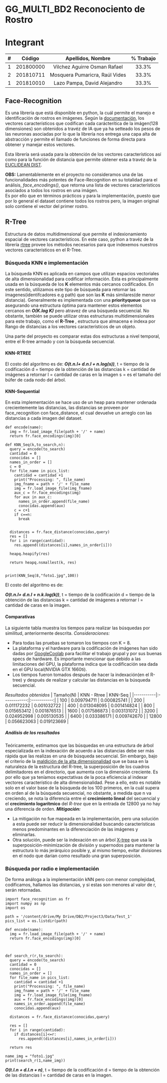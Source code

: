 # GG_MULTI_BD2 Reconociento de Rostro

# Integrant
|  **#** | **Código** | **Apellidos, Nombre** | **% Trabajo** |
| :---: | :---: | :---: | :---: |
|  1 | 201800000 | Vilchez Aguirre Osman Rafael | 33.3% |
|  2 | 201810711 | Mosquera Pumaricra, Raúl Vides | 33.3% |
|  1 | 201810010 | Lazo Pampa, David Alejandro | 33.3% |



## Face-Recognition

Es una librería que está disponible en python, la cuál permite el manejo e identificación de rostros en imágenes. Según la [documentación](https://pypi.org/project/face-recognition/), los vectores característicos que codifican cada carácterítica de la imágen(128 dimensiones) son obtenidos a travéz de IA que ya ha setteado los pesos de las neuronas asociadas por lo que la librería nos entrega una capa alta de abstracción y permite el llamado de funciones de forma directa para obtener y manejar estos vectores.

Esta librería será usada para la obtención de los vectores característicos así como para la función de distancia que permite obtener esta a travéz de la [EUCLIDEAN DIST](https://es.wikipedia.org/wiki/Distancia_euclidiana).

**OBS:** Lamentablemente en el proyecto no consideramos una de las funcionalidades más potentes de Face-Recognition en su totalidad para el análisis, *face_encodings()*, que retorna una lista de vectores característicos asociados a todos los rostros en una imágen.  
Es por ello que en términos prácticos y para la implementación, puesto que por lo general el dataset contiene todos los rostros pero, la imagen original solo contiene el vector del primer rostro. 


## R-Tree
Estructura de datos multidimensional que permite el indexionamiento espacial de vectores característicos. En este caso, python a travéz de la librería [rtree](https://pypi.org/project/Rtree/) provee los métodos necesarios para que indexemos nuestros vectores característicos en el R-Tree.

### Búsqueda KNN e implementación
La búsqueda KNN es aplicada en campos que utilizan espacios vectoriales de alta dimensionalidad para codificar información. Esta es principalmente usada en la búsqueda de los **K** elementos más cercanos codificados. En este sentido, utilizamos este tipo de búsqueda para retornar las ímagenes(identifcadores e.g path) que son las **K** más similares(de menor distancia). Generalmente es implementada con una __priorityqueue__ que va asegurando una estructura óptima para mantener estos elementos cercanos en ***O(K.log K)*** pero atravez de una búsqueda secuencial. No obstante, también se puede utilizar otras estructuras multidimensionales para este trabajo, como el __R-Tree__ , estructura que almacena e indexa por Rango de distancias a los vectores característicos de un objeto.

Una parte del proyecto es comparar estas dos estructuras a nivel temporal, entre el R-tree armado y con la búsqueda secuencial. 

#### KNN-RTREE


El costo del algoritmo es de:
***O(t.n.l+ d.n.l + n.log(s))***, t = tiempo de la codificación d = tiempo de la obtención de las distancias k = cantidad de imágenes a retornar l = cantidad de caras en la imagen s = es el tamaño del búfer de cada nodo del árbol.

#### KNN-Sequential
En esta implementación se hace uso de un heap para mantener ordenada crecientemente las distancias, las distancias se proveen por face_recognition con face_distance, el cual devuelve un arreglo con las distancias a cada imagen del dataset.
```
def encode(name):
  img = fr.load_image_file(path + '/' + name)
  return fr.face_encodings(img)[0]

def KNN_Seq(k,to_search,n):      
  query = encode(to_search)
  cantidad = 0
  conocidas = []
  names_in_order = []
  c = 0
  for file_name in pics_list:
    cantidad = cantidad +1
    print("Processing: ", file_name)
    img_fname = path + '/' + file_name
    img = fr.load_image_file(img_fname)
    aux_c = fr.face_encodings(img)
    for aux in aux_c:
      names_in_order.append(file_name)
      conocidas.append(aux)
    c = c+1
    if c==n:
      break


  distances = fr.face_distance(conocidas,query)
  res = [] 
  for i in range(cantidad):
    res.append((distances[i],names_in_order[i]))
  
  heapq.heapify(res) 

  return heapq.nsmallest(k, res)
 

print(KNN_Seq(8,"foto1.jpg",100))
```


El costo del algoritmo es de:

***O(t.n.l+ d.n.l + n.k.log(k))***, t = tiempo de la codificación d = tiempo de la obtención de las distancias k = cantidad de imágenes a retornar l = cantidad de caras en la imagen.

#### Comparativas
La siguiente tabla muestra los tiempos para realizar las búsquedas por similitud, anteriormente descrita.
*Consideraciones:* 
- Para todas las pruebas se tomaron los tiempos con K = 8. 
- La plataforma y el hardware para la codificación de imágenes han sido dadas por [GoogleCoolab](https://colab.research.google.com/) para facilitar el trabajo grupal y por sus buenas specs de hardware. Es importante mencionar que debido a las limitaciones del GPU, la plataforma indica que la codificación sea dada en el GPU local(NVIDIA GTX 1660ti).  
- Los tiempos fueron tomados después de hacer la indexación(en el R-tree) y después de realizar y calcular las distancias en la búsqueda secuencial.


*Resultados obtenidos*
| Tamaño(N) | KNN - Rtree  |   KNN-Seq   |
|-----------|:------------:|:-----------:|
|    100    |  0.009794711 | 0.000825741 |
|    200    |  0.011172232 | 0.001032722 |
|    400    |  0.013048095 | 0.001414824 |
|    800    |  0.015653412 | 0.001876513 |
|    1600   |  0.017586873 | 0.003131072 |
|    3200   |  0.024952998 | 0.005130535 |
|    6400   |  0.033386171 | 0.009742670 |
|   12800   |  0.056623063 | 0.019123669 |

##### Análisis de los resultados
Teóricamente, estimamos que las búsquedas en una estructura de árbol especializada en la indexación de acuerdo a las distancias debe ser más rápida que las realizas en una de búsqueda secuencial. Sin embargo, bajo el criterio de la [maldición de la alta dimensionalidad](https://bib.dbvis.de/uploadedFiles/190.pdf) que se basa en la naturaleza de la estructura del R-tree, la superposición de los cuadros delimitadores en el directorio, que aumenta con la dimensión creciente. 
Es por ello que ya teníamos expectativas de la poca eficiencia al indexar vectores característico de alta dimensionalidad. Pese a ello, esto es notable solo en el valor base de la búsqueda de los 100 primeros, en la cuál supera en orden al de la búsqueda secuencial, no obstante, a medida que n va creciendo, se nota la diferencia entre el **crecimiento lineal** del secuencial y el **crecimiento logarítmico** del *R-tree* que en la entrada de 12800 ya no hay una diferencia de orden.
***Mitigación:*** 
- La mitigación no fue mapeada en la implementación, pero una solución a esta puede ser reducir la dimensionalidad buscando características menos predominantes en la diferenciación de las imágenes y eliminarlas.
- Otra solución, puede ser la indexación en un árbol [X-tree](https://bib.dbvis.de/uploadedFiles/190.pdf) que usa la superposición-minimización de división y supernodos para mantener la estructura lo más jerárquico posible y, al mismo tiempo, evitar divisiones en el nodo que darían como resultado una gran superposición.


### Búsqueda por radio e implementación 
De forma análoga a la implementación kNN pero con menor complejidad, codificamos, hallamos las distancias, y si estas son menores al valor de r, serán retornadas.
```
import face_recognition as fr
import numpy as np
import os

path = '/content/drive/My Drive/DB2/Project3/Data/Test_1'
pics_list = os.listdir(path)

def encode(name):
  img = fr.load_image_file(path + '/' + name)
  return fr.face_encodings(img)[0]



def search_r(r,to_search):  
  query = encode(to_search)
  cantidad = 0
  conocidas = []
  names_in_order = []
  for file_name in pics_list:
    cantidad = cantidad +1
    print("Processing: ", file_name)
    img_fname = path + '/' + file_name
    img = fr.load_image_file(img_fname)
    aux = fr.face_encodings(img)[0]
    names_in_order.append(file_name)
    conocidas.append(aux)

  distances = fr.face_distance(conocidas,query)
  
  res = []
  for i in range(cantidad):
    if distances[i]<=r:
      res.append((distances[i],names_in_order[i]))

  return res

name_img = "foto1.jpg"
print(search_r(1,name_img))

```
***O(t.l.n + d.l.n + n)***, t = tiempo de la codificación d = tiempo de la obtención de las distancias l = cantidad de caras en la imagen.







